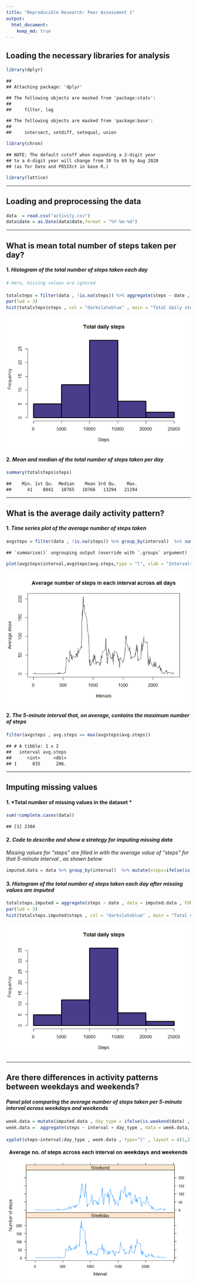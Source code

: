 ```yaml
---
title: "Reproducible Research: Peer Assessment 1"
output: 
  html_document:
    keep_md: true
---
```

## Loading the necessary libraries for analysis


```r
library(dplyr)
```

```
## 
## Attaching package: 'dplyr'
```

```
## The following objects are masked from 'package:stats':
## 
##     filter, lag
```

```
## The following objects are masked from 'package:base':
## 
##     intersect, setdiff, setequal, union
```

```r
library(chron)
```

```
## NOTE: The default cutoff when expanding a 2-digit year
## to a 4-digit year will change from 30 to 69 by Aug 2020
## (as for Date and POSIXct in base R.)
```

```r
library(lattice)
```
---

## Loading and preprocessing the data


```r
data  = read.csv("activity.csv")
data$date = as.Date(data$date,format = "%Y-%m-%d")
```
---

## What is mean total number of steps taken per day?

#### 1. *Histogram of the total number of steps taken each day*

```r
# Here, missing values are ignored

totalsteps = filter(data , !is.na(steps)) %>% aggregate(steps ~ date , data=.,FUN = sum)
par(lwd = 3)
hist(totalsteps$steps , col = "darkslateblue" , main = "Total daily steps" , xlab = "Steps")
```

![](PA1_template_files/figure-html/unnamed-chunk-3-1.png)<!-- -->

#### 2. *Mean and median of the total number of steps taken per day*


```r
summary(totalsteps$steps)
```

```
##    Min. 1st Qu.  Median    Mean 3rd Qu.    Max. 
##      41    8841   10765   10766   13294   21194
```

---

## What is the average daily activity pattern?

#### 1. *Time series plot of the average number of steps taken*


```r
avgsteps = filter(data , !is.na(steps)) %>% group_by(interval)  %>% summarise(avg.steps = mean(steps))
```

```
## `summarise()` ungrouping output (override with `.groups` argument)
```

```r
plot(avgsteps$interval,avgsteps$avg.steps,type = "l", xlab = "Intervals", ylab = "Average steps" , main = "Average number of steps in each interval across all days")
```

![](PA1_template_files/figure-html/unnamed-chunk-5-1.png)<!-- -->

#### 2. *The 5-minute interval that, on average, contains the maximum number of steps*


```r
filter(avgsteps , avg.steps == max(avgsteps$avg.steps))
```

```
## # A tibble: 1 x 2
##   interval avg.steps
##      <int>     <dbl>
## 1      835      206.
```

---

## Imputing missing values

#### 1. *Total number of missing values in the dataset * 


```r
sum(!complete.cases(data))
```

```
## [1] 2304
```


#### 2. *Code to describe and show a strategy for imputing missing data*

*Missing values for "steps" are filled in with the average value of "steps" for that 5-minute interval , as shown below* 

```r
imputed.data = data %>% group_by(interval)  %>% mutate(steps=ifelse(is.na(steps),mean(steps,na.rm=TRUE),steps))
```

#### 3. *Histogram of the total number of steps taken each day after missing values are imputed*


```r
totalsteps.imputed = aggregate(steps ~ date , data = imputed.data , FUN = sum)
par(lwd = 3)
hist(totalsteps.imputed$steps , col = "darkslateblue" , main = "Total daily steps" , xlab = "Steps")
```

![](PA1_template_files/figure-html/unnamed-chunk-9-1.png)<!-- -->

---

## Are there differences in activity patterns between weekdays and weekends?

#### *Panel plot comparing the average number of steps taken per 5-minute interval across weekdays and weekends*


```r
week.data = mutate(imputed.data , day_type = ifelse(is.weekend(date) , "Weekend","Weekday")) 
week.data =  aggregate(steps ~ interval + day_type , data = week.data, FUN = mean)

xyplot(steps~interval|day_type , week.data , type="l" , layout = c(1,2) , xlab = "Interval" , ylab = "Number of steps" , main = "Average no. of steps across each interval on weekdays and weekends")
```

![](PA1_template_files/figure-html/unnamed-chunk-10-1.png)<!-- -->
